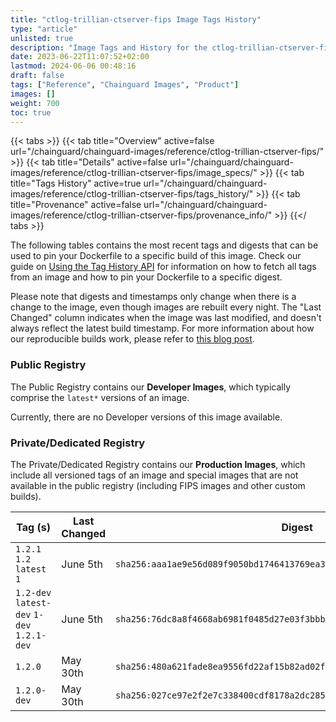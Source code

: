 ```yaml
---
title: "ctlog-trillian-ctserver-fips Image Tags History"
type: "article"
unlisted: true
description: "Image Tags and History for the ctlog-trillian-ctserver-fips Chainguard Image"
date: 2023-06-22T11:07:52+02:00
lastmod: 2024-06-06 00:48:16
draft: false
tags: ["Reference", "Chainguard Images", "Product"]
images: []
weight: 700
toc: true
---
```


{{< tabs >}}
{{< tab title="Overview" active=false url="/chainguard/chainguard-images/reference/ctlog-trillian-ctserver-fips/" >}}
{{< tab title="Details" active=false url="/chainguard/chainguard-images/reference/ctlog-trillian-ctserver-fips/image_specs/" >}}
{{< tab title="Tags History" active=true url="/chainguard/chainguard-images/reference/ctlog-trillian-ctserver-fips/tags_history/" >}}
{{< tab title="Provenance" active=false url="/chainguard/chainguard-images/reference/ctlog-trillian-ctserver-fips/provenance_info/" >}}
{{</ tabs >}}

The following tables contains the most recent tags and digests that can be used to pin your Dockerfile to a specific build of this image. Check our guide on [Using the Tag History API](/chainguard/chainguard-images/using-the-tag-history-api/) for information on how to fetch all tags from an image and how to pin your Dockerfile to a specific digest.

Please note that digests and timestamps only change when there is a change to the image, even though images are rebuilt every night. The "Last Changed" column indicates when the image was last modified, and doesn't always reflect the latest build timestamp. For more information about how our reproducible builds work, please refer to [this blog post](https://www.chainguard.dev/unchained/reproducing-chainguards-reproducible-image-builds).

### Public Registry
The Public Registry contains our **Developer Images**, which typically comprise the `latest*` versions of an image.

Currently, there are no Developer versions of this image available.

### Private/Dedicated Registry
The Private/Dedicated Registry contains our **Production Images**, which include all versioned tags of an image and special images that are not available in the public registry (including FIPS images and other custom builds).

| Tag (s)                                     | Last Changed | Digest                                                                    |
|---------------------------------------------|--------------|---------------------------------------------------------------------------|
|  `1.2.1` `1.2` `latest` `1`                 | June 5th     | `sha256:aaa1ae9e56d089f9050bd1746413769ea3c5e650abf68d8e76b2a28866761632` |
|  `1.2-dev` `latest-dev` `1-dev` `1.2.1-dev` | June 5th     | `sha256:76dc8a8f4668ab6981f0485d27e03f3bbb59ace614796133f1fc7148c43d008a` |
|  `1.2.0`                                    | May 30th     | `sha256:480a621fade8ea9556fd22af15b82ad02f07f7ef1ce88b80c40f124e4dad04c4` |
|  `1.2.0-dev`                                | May 30th     | `sha256:027ce97e2f2e7c338400cdf8178a2dc2858b25942563cadc6f36b8ee40f6984a` |

